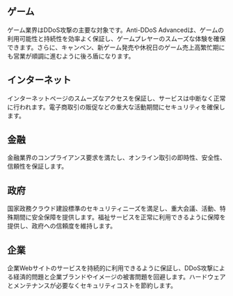 [//]: # (chinagitpath:XXXXX)

## ゲーム
ゲーム業界はDDoS攻撃の主要な対象です。Anti-DDoS Advancedは、ゲームの利用可能性と持続性を効率よく保証し、ゲームプレヤーのスムーズな体験を確保できます。さらに、キャンペン、新ゲーム発売や休祝日のゲーム売上高繁忙期にも営業が順調に進むように後ろ盾になります。
## インターネット
インターネットページのスムーズなアクセスを保証し、サービスは中断なく正常に行われます。電子商取引の販促などの重大な活動期間にセキュリティを確保します。
## 金融
金融業界のコンプライアンス要求を満たし、オンライン取引の即時性、安全性、信頼性を保証します。
## 政府
国家政務クラウド建設標準のセキュリティニーズを満足し、重大会議、活動、特殊期間に安全保障を提供します。福祉サービスを正常に利用できるように保障を提供し、政府への信頼度を維持します。
## 企業
企業Webサイトのサービスを持続的に利用できるように保証し、DDoS攻撃による経済的問題と企業ブランドやイメージの被害問題を回避します。ハードウェアとメンテナンスが必要なくセキュリティコストを節約します。

